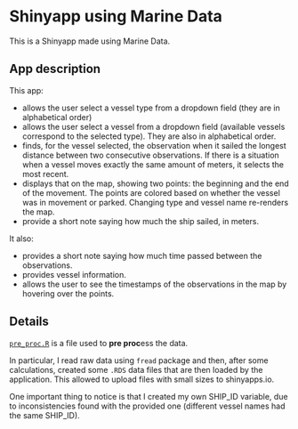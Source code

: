 # Shinyapp using Marine Data

This is a Shinyapp made using Marine Data.


## App description
This app:

- allows the user select a vessel type from a dropdown field (they are in alphabetical order)
- allows the user select a vessel from a dropdown field (available vessels correspond to the selected type). They are also in alphabetical order.
- finds, for the vessel selected, the observation when it sailed the longest distance between two consecutive observations. If there is a situation when a vessel moves exactly the same amount of meters, it selects the most recent.
- displays that on the map, showing two points: the beginning and the end of the movement. The points are colored based on whether the vessel was in movement or parked. Changing type and vessel name re-renders the map.
- provide a short note saying how much the ship sailed, in meters.

It also:

- provides a short note saying how much time passed between the observations.
- provides vessel information.
- allows the user to see the timestamps of the observations in the map by hovering over the points.

## Details
[`pre_proc.R`](pre_proc.R) is a file used to **pre proc**ess the data. 

In particular, I read raw data using `fread` package and then, after some calculations, created some
`.RDS` data files that are then loaded by the application. This allowed to upload files with small sizes to shinyapps.io.

One important thing to notice is that I created my own SHIP_ID variable, due to inconsistencies found with the provided one (different vessel names had the same SHIP_ID).

